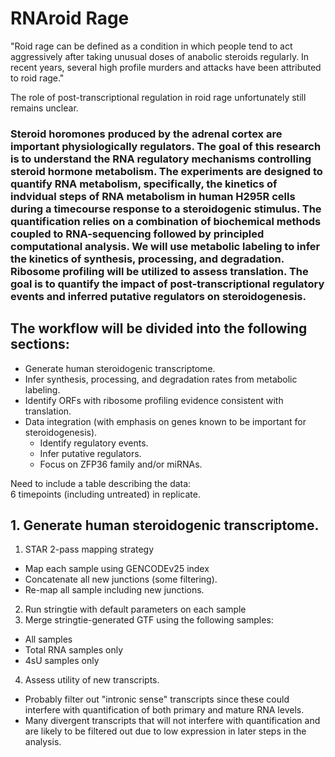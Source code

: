 # RNAroid Rage

"Roid rage can be defined as a condition in which people tend to act aggressively after taking unusual doses of anabolic steroids regularly. In recent years, several high profile murders and attacks have been attributed to roid rage."

The role of post-transcriptional regulation in roid rage unfortunately still remains unclear.

### Steroid horomones produced by the adrenal cortex are important physiologically regulators. The goal of this research is to understand the RNA regulatory mechanisms controlling steroid hormone metabolism. The experiments are designed to quantify RNA metabolism, specifically, the kinetics of indvidual steps of RNA metabolism in human H295R cells during a timecourse response to a steroidogenic stimulus. The quantification relies on a combination of biochemical methods coupled to RNA-sequencing followed by principled computational analysis. We will use metabolic labeling to infer the kinetics of synthesis, processing, and degradation. Ribosome profiling will be utilized to assess translation. **The goal is to quantify the impact of post-transcriptional regulatory events and inferred putative regulators on steroidogenesis.**

## The workflow will be divided into the following sections:  
+ Generate human steroidogenic transcriptome.  
+ Infer synthesis, processing, and degradation rates from metabolic labeling.  
+ Identify ORFs with ribosome profiling evidence consistent with translation.  
+ Data integration (with emphasis on genes known to be important for steroidogenesis).  
  + Identify regulatory events.  
  + Infer putative regulators.  
  + Focus on ZFP36 family and/or miRNAs.  


Need to include a table describing the data:  
6 timepoints (including untreated) in replicate.

## 1. Generate human steroidogenic transcriptome.
1. STAR 2-pass mapping strategy  
  + Map each sample using GENCODEv25 index  
  + Concatenate all new junctions (some filtering).  
  + Re-map all sample including new junctions.  
2. Run stringtie with default parameters on each sample
3. Merge stringtie-generated GTF using the following samples:
  + All samples
  + Total RNA samples only
  + 4sU samples only
4. Assess utility of new transcripts.
  + Probably filter out "intronic sense" transcripts since these could interfere with quantification of both primary and mature RNA levels.
  + Many divergent transcripts that will not interfere with quantification and are likely to be filtered out due to low expression in later steps in the analysis.

